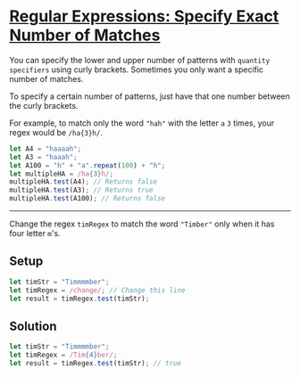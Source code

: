 # [Regular Expressions: Specify Exact Number of Matches](https://learn.freecodecamp.org/javascript-algorithms-and-data-structures/regular-expressions/specify-exact-number-of-matches)

You can specify the lower and upper number of patterns with `quantity specifiers` using curly brackets. Sometimes you only want a specific number of matches.

To specify a certain number of patterns, just have that one number between the curly brackets.

For example, to match only the word `"hah"` with the letter `a` `3` times, your regex would be `/ha{3}h/`.

```js
let A4 = "haaaah";
let A3 = "haaah";
let A100 = "h" + "a".repeat(100) + "h";
let multipleHA = /ha{3}h/;
multipleHA.test(A4); // Returns false
multipleHA.test(A3); // Returns true
multipleHA.test(A100); // Returns false
```

---

Change the regex `timRegex` to match the word `"Timber"` only when it has four letter `m`'s.

## Setup
```js
let timStr = "Timmmmber";
let timRegex = /change/; // Change this line
let result = timRegex.test(timStr);
```

## Solution
```js
let timStr = "Timmmmber";
let timRegex = /Tim{4}ber/;
let result = timRegex.test(timStr); // true
```